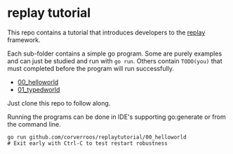 # replay tutorial

This repo contains a tutorial that introduces developers to the [replay](https://github.com/corverroos/replay) framework.

Each sub-folder contains a simple go program. Some are purely examples and can just be studied and run with `go run`. 
Others contain `TODO(you)` that must completed before the program will run successfully.

- [00_helloworld](./00_helloworld/main.go) 
- [01_typedworld](./01_typedhello/main.go) 

Just clone this repo to follow along.

Running the programs can be done in IDE's supporting go:generate or from the command line.
```
go run github.com/corverroos/replaytutorial/00_helloworld
# Exit early with Ctrl-C to test restart robustness
```
